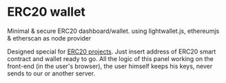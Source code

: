 # ERC20 wallet
Minimal &amp; secure ERC20 dashboard/wallet. using lightwallet.js, ethereumjs &amp; etherscan as node provider

Designed special for <a href="http://ethereum.org/token">ERC20 projects</a>. Just insert address of ERC20 smart contract and wallet ready to go. All the logic of this panel working on the front-end (in the user's browser), the user himself keeps his keys, never sends to our or another server.
